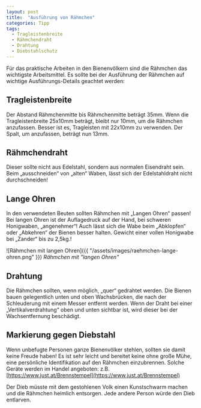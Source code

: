 ```yaml
---
layout: post
title:  "Ausführung von Rähmchen"
categories: Tipp
tags:
  - Tragleistenbreite
  - Rähmchendraht
  - Drahtung
  - Diebstahlschutz
---
```


Für das praktische Arbeiten in den Bienenvölkern sind die Rähmchen das wichtigste Arbeitsmittel. Es sollte bei der Ausführung der Rähmchen auf wichtige Ausführungs-Details geachtet werden:

## Tragleistenbreite
Der Abstand Rähmchenmitte bis Rähmchenmitte beträgt 35mm. Wenn die Tragleistenbreite 25x10mm beträgt, bleibt nur 10mm, um die Rähmchen anzufassen. Besser ist es, Tragleisten mit 22x10mm zu verwenden. Der Spalt, um anzufassen, beträgt nun 13mm.

## Rähmchendraht
Dieser sollte nicht aus Edelstahl, sondern aus normalen Eisendraht sein. Beim „ausschneiden“ von „alten“ Waben, lässt sich der Edelstahldraht nicht durchschneiden!

## Lange Ohren
In den verwendeten Beuten sollten Rähmchen mit „Langen Ohren“ passen! Bei langen Ohren ist der Auflagedruck auf der Hand, bei schweren Honigwaben, „angenehmer“! Auch lässt sich die Wabe beim „Abklopfen“ oder „Abkehren“ der Bienen besser halten. Gewicht einer vollen Honigwabe bei „Zander“ bis zu 2,5kg.!

![Rähmchen mit langen Ohren]({{ "/assets/images/raehmchen-lange-ohren.png" }})
*Rähmchen mit "langen Ohren"*

## Drahtung
Die Rähmchen sollten, wenn möglich, „quer“ gedrahtet werden. Die Bienen bauen gelegentlich unten und oben Wachsbrücken, die nach der Schleuderung mit einem Messer entfernt werden. Wenn der Draht bei einer „Vertikalverdrahtung“ oben und unten sichtbar ist, wird dieser bei der Wachsentfernung beschädigt.

## Markierung gegen Diebstahl
Wenn unbefugte Personen ganze Bienenvölker stehlen, sollten sie damit keine Freude haben! Es ist sehr leicht und bereitet keine ohne große Mühe, eine persönliche Identifikation auf den Rähmchen einzubrennen. Solche Geräte werden im Handel angeboten: z.B. [https://www.just.at/Brennstempel](https://www.just.at/Brennstempel)

Der Dieb müsste mit dem gestohlenen Volk einen Kunstschwarm machen und die Rähmchen heimlich entsorgen. Jede andere Person würde den Dieb entlarven.